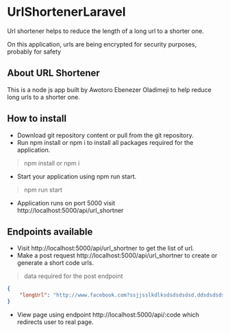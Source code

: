 # UrlShortenerLaravel

<p>Url shortener helps to reduce the length of a long url to a shorter one. </p>

<p>On this application, urls are being encrypted for security purposes, probably for safety</p>


## About URL Shortener

This is a node js app built by Awotoro Ebenezer Oladimeji to help reduce long urls to a shorter one.
## How to install
- Download git repository content or pull from the git repository.
- Run npm install or npm i to install all packages required for the application.
> npm install or npm i
- Start your application using npm run start.
> npm run start
- Application runs on port 5000 visit http://localhost:5000/api/url_shortner

## Endpoints available
- Visit http://localhost:5000/api/url_shortner to get the list of url.
- Make a post request http://localhost:5000/api/url_shortner to create or generate a short code urls.
> data required for the post endpoint 
```json
{
    "longUrl": "http://www.facebook.com?ssjjsslkdlksdsdsdsdsd.ddsdsdsdsdsdnkkdns$cdjdjddj"
}
```
- View page using endpoint http://localhost:5000/api/:code which redirects user to real page.


